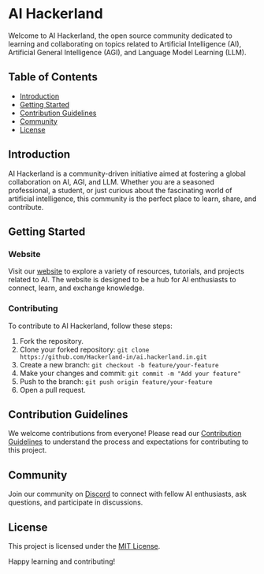 # AI Hackerland

Welcome to AI Hackerland, the open source community dedicated to learning and collaborating on topics related to Artificial Intelligence (AI), Artificial General Intelligence (AGI), and Language Model Learning (LLM).

## Table of Contents

- [Introduction](#introduction)
- [Getting Started](#getting-started)
- [Contribution Guidelines](#contribution-guidelines)
- [Community](#community)
- [License](#license)

## Introduction

AI Hackerland is a community-driven initiative aimed at fostering a global collaboration on AI, AGI, and LLM. Whether you are a seasoned professional, a student, or just curious about the fascinating world of artificial intelligence, this community is the perfect place to learn, share, and contribute.

## Getting Started

### Website

Visit our [website](https://ai.hackerland.in) to explore a variety of resources, tutorials, and projects related to AI. The website is designed to be a hub for AI enthusiasts to connect, learn, and exchange knowledge.

### Contributing

To contribute to AI Hackerland, follow these steps:

1. Fork the repository.
2. Clone your forked repository: `git clone https://github.com/Hackerland-in/ai.hackerland.in.git`
3. Create a new branch: `git checkout -b feature/your-feature`
4. Make your changes and commit: `git commit -m "Add your feature"`
5. Push to the branch: `git push origin feature/your-feature`
6. Open a pull request.

## Contribution Guidelines

We welcome contributions from everyone! Please read our [Contribution Guidelines](CONTRIBUTING.md) to understand the process and expectations for contributing to this project.

## Community

Join our community on [Discord](https://discord.gg/your-discord-invite) to connect with fellow AI enthusiasts, ask questions, and participate in discussions.

## License

This project is licensed under the [MIT License](LICENSE).

Happy learning and contributing!

